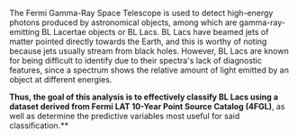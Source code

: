 The Fermi Gamma-Ray Space Telescope is used to detect high-energy photons produced by astronomical objects, among which are gamma-ray-emitting BL Lacertae objects or BL Lacs. BL Lacs have beamed jets of matter pointed directly towards the Earth, and this is worthy of noting because jets usually stream from black holes. However, BL Lacs are known for being difficult to identify due to their spectra's lack of diagnostic features, since a spectrum shows the relative amount of light emitted by an object at different energies.

**Thus, the goal of this analysis is to effectively classify BL Lacs using a dataset derived from Fermi LAT 10-Year Point Source Catalog (4FGL)**, as well as determine the predictive variables most useful for said classification.**
